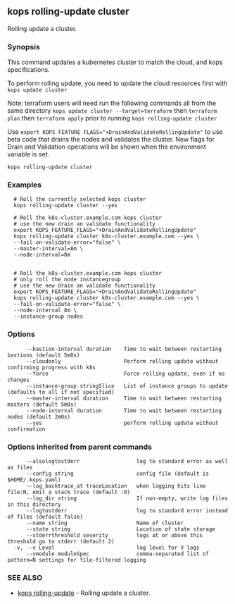 
<!--- This file is automatically generated by make gen-cli-docs; changes should be made in the go CLI command code (under cmd/kops) -->

## kops rolling-update cluster

Rolling update a cluster.

### Synopsis


This command updates a kubernetes cluster to match the cloud, and kops specifications. 

To perform rolling update, you need to update the cloud resources first with `kops update cluster` 

Note: terraform users will need run the following commands all from the same directory `kops update cluster --target=terraform` then `terraform plan` then `terraform apply` prior to running `kops rolling-update cluster` 

Use `export KOPS FEATURE FLAGS="+DrainAndValidateRollingUpdate"` to use beta code that drains the nodes and validates the cluster.  New flags for Drain and Validation operations will be shown when the environment variable is set.

```
kops rolling-update cluster
```

### Examples

```
  # Roll the currently selected kops cluster
  kops rolling-update cluster --yes
  
  # Roll the k8s-cluster.example.com kops cluster
  # use the new drain an validate functionality
  export KOPS_FEATURE_FLAGS="+DrainAndValidateRollingUpdate"
  kops rolling-update cluster k8s-cluster.example.com --yes \
  --fail-on-validate-error="false" \
  --master-interval=8m \
  --node-interval=8m
  
  
  # Roll the k8s-cluster.example.com kops cluster
  # only roll the node instancegroup
  # use the new drain an validate functionality
  export KOPS_FEATURE_FLAGS="+DrainAndValidateRollingUpdate"
  kops rolling-update cluster k8s-cluster.example.com --yes \
  --fail-on-validate-error="false" \
  --node-interval 8m \
  --instance-group nodes
```

### Options

```
      --bastion-interval duration    Time to wait between restarting bastions (default 5m0s)
      --cloudonly                    Perform rolling update without confirming progress with k8s
      --force                        Force rolling update, even if no changes
      --instance-group stringSlice   List of instance groups to update (defaults to all if not specified)
      --master-interval duration     Time to wait between restarting masters (default 5m0s)
      --node-interval duration       Time to wait between restarting nodes (default 2m0s)
      --yes                          perform rolling update without confirmation
```

### Options inherited from parent commands

```
      --alsologtostderr                  log to standard error as well as files
      --config string                    config file (default is $HOME/.kops.yaml)
      --log_backtrace_at traceLocation   when logging hits line file:N, emit a stack trace (default :0)
      --log_dir string                   If non-empty, write log files in this directory
      --logtostderr                      log to standard error instead of files (default false)
      --name string                      Name of cluster
      --state string                     Location of state storage
      --stderrthreshold severity         logs at or above this threshold go to stderr (default 2)
  -v, --v Level                          log level for V logs
      --vmodule moduleSpec               comma-separated list of pattern=N settings for file-filtered logging
```

### SEE ALSO
* [kops rolling-update](kops_rolling-update.md)	 - Rolling update a cluster.


